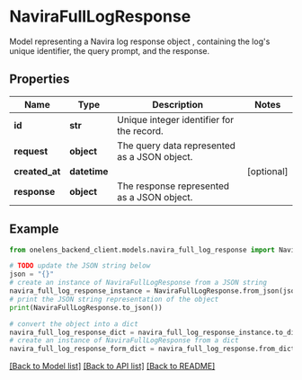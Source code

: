 # NaviraFullLogResponse

Model representing a Navira log response object , containing the log's unique identifier, the query prompt, and the response.

## Properties

Name | Type | Description | Notes
------------ | ------------- | ------------- | -------------
**id** | **str** | Unique integer identifier for the record. | 
**request** | **object** | The query data represented as a JSON object. | 
**created_at** | **datetime** |  | [optional] 
**response** | **object** | The response represented as a JSON object. | 

## Example

```python
from onelens_backend_client.models.navira_full_log_response import NaviraFullLogResponse

# TODO update the JSON string below
json = "{}"
# create an instance of NaviraFullLogResponse from a JSON string
navira_full_log_response_instance = NaviraFullLogResponse.from_json(json)
# print the JSON string representation of the object
print(NaviraFullLogResponse.to_json())

# convert the object into a dict
navira_full_log_response_dict = navira_full_log_response_instance.to_dict()
# create an instance of NaviraFullLogResponse from a dict
navira_full_log_response_form_dict = navira_full_log_response.from_dict(navira_full_log_response_dict)
```
[[Back to Model list]](../README.md#documentation-for-models) [[Back to API list]](../README.md#documentation-for-api-endpoints) [[Back to README]](../README.md)


